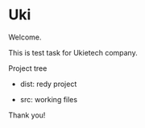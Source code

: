 # Uki
Welcome.

This is test task for Ukietech company.

Project tree

- dist: redy project

- src: working files

Thank you!



